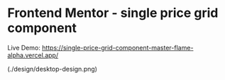 # Frontend Mentor - single price grid component

Live Demo: https://single-price-grid-component-master-flame-alpha.vercel.app/

(./design/desktop-design.png)
